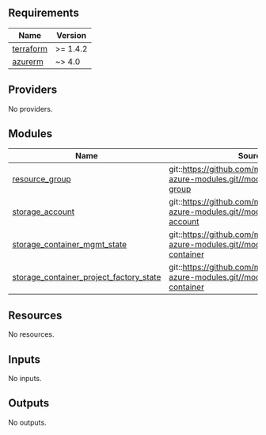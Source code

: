 <!-- BEGIN_TF_DOCS -->
## Requirements

| Name | Version |
|------|---------|
| <a name="requirement_terraform"></a> [terraform](#requirement\_terraform) | >= 1.4.2 |
| <a name="requirement_azurerm"></a> [azurerm](#requirement\_azurerm) | ~> 4.0 |

## Providers

No providers.

## Modules

| Name | Source | Version |
|------|--------|---------|
| <a name="module_resource_group"></a> [resource\_group](#module\_resource\_group) | git::https://github.com/mbrickerd/terraform-azure-modules.git//modules/resource-group | 82ef4f2b0bec8d2b608a18197ca941d986264987 |
| <a name="module_storage_account"></a> [storage\_account](#module\_storage\_account) | git::https://github.com/mbrickerd/terraform-azure-modules.git//modules/storage-account | 82ef4f2b0bec8d2b608a18197ca941d986264987 |
| <a name="module_storage_container_mgmt_state"></a> [storage\_container\_mgmt\_state](#module\_storage\_container\_mgmt\_state) | git::https://github.com/mbrickerd/terraform-azure-modules.git//modules/storage-container | 82ef4f2b0bec8d2b608a18197ca941d986264987 |
| <a name="module_storage_container_project_factory_state"></a> [storage\_container\_project\_factory\_state](#module\_storage\_container\_project\_factory\_state) | git::https://github.com/mbrickerd/terraform-azure-modules.git//modules/storage-container | 82ef4f2b0bec8d2b608a18197ca941d986264987 |

## Resources

No resources.

## Inputs

No inputs.

## Outputs

No outputs.
<!-- END_TF_DOCS -->
